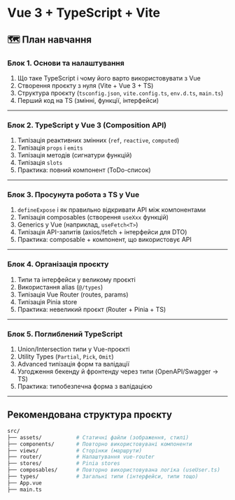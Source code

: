 # Vue 3 + TypeScript + Vite

## 🗺️ План навчання

### **Блок 1. Основи та налаштування**

1. Що таке TypeScript і чому його варто використовувати з Vue
2. Створення проєкту з нуля (Vite + Vue 3 + TS)
3. Структура проєкту (`tsconfig.json`, `vite.config.ts`, `env.d.ts`, `main.ts`)
4. Перший код на TS (змінні, функції, інтерфейси)

---

### **Блок 2. TypeScript у Vue 3 (Composition API)**

1. Типізація реактивних змінних (`ref`, `reactive`, `computed`)
2. Типізація `props` і `emits`
3. Типізація методів (сигнатури функцій)
4. Типізація `slots`
5. Практика: повний компонент (ToDo-список)

---

### **Блок 3. Просунута робота з TS у Vue**

1. `defineExpose` і як правильно відкривати API між компонентами
2. Типізація composables (створення `useXxx` функцій)
3. Generics у Vue (наприклад, `useFetch<T>`)
4. Типізація API-запитів (axios/fetch + інтерфейси для DTO)
5. Практика: composable + компонент, що використовує API

---

### **Блок 4. Організація проєкту**

1. Типи та інтерфейси у великому проєкті
2. Використання alias (`@/types`)
3. Типізація Vue Router (routes, params)
4. Типізація Pinia store
5. Практика: невеликий проєкт (Router + Pinia + TS)

---

### **Блок 5. Поглиблений TypeScript**

1. Union/Intersection типи у Vue-проєкті
2. Utility Types (`Partial`, `Pick`, `Omit`)
3. Advanced типізація форм та валідації
4. Узгодження бекенду й фронтенду через типи (OpenAPI/Swagger → TS)
5. Практика: типобезпечна форма з валідацією

---


## Рекомендована структура проєкту
```bash
src/
├── assets/           # Статичні файли (зображення, стилі)
├── components/       # Повторно використовувані компоненти
├── views/            # Сторінки (маршрути)
├── router/           # Налаштування vue-router
├── stores/           # Pinia stores
├── composables/      # Повторно використовувана логіка (useUser.ts)
├── types/            # Загальні типи (інтерфейси, типи тощо)
├── App.vue
├── main.ts

```